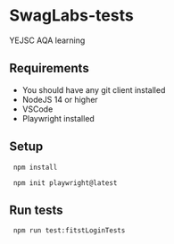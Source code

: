 # SwagLabs-tests

YEJSC AQA learning

## Requirements

- You should have any git client installed
- NodeJS 14 or higher
- VSCode
- Playwright installed

## Setup

```
 npm install

```

```
 npm init playwright@latest

```

## Run tests

```
 npm run test:fitstLoginTests

```
